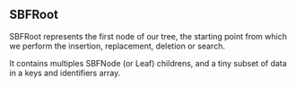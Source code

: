 ## SBFRoot

SBFRoot represents the first node of our tree, the starting point from which we perform the insertion, replacement, deletion or search. 

It contains multiples SBFNode (or Leaf) childrens, and a tiny subset of data in a keys and identifiers array.


